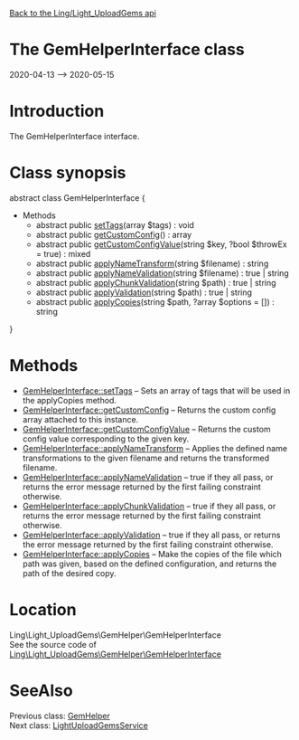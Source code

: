 [Back to the Ling/Light_UploadGems api](https://github.com/lingtalfi/Light_UploadGems/blob/master/doc/api/Ling/Light_UploadGems.md)



The GemHelperInterface class
================
2020-04-13 --> 2020-05-15






Introduction
============

The GemHelperInterface interface.



Class synopsis
==============


abstract class <span class="pl-k">GemHelperInterface</span>  {

- Methods
    - abstract public [setTags](https://github.com/lingtalfi/Light_UploadGems/blob/master/doc/api/Ling/Light_UploadGems/GemHelper/GemHelperInterface/setTags.md)(array $tags) : void
    - abstract public [getCustomConfig](https://github.com/lingtalfi/Light_UploadGems/blob/master/doc/api/Ling/Light_UploadGems/GemHelper/GemHelperInterface/getCustomConfig.md)() : array
    - abstract public [getCustomConfigValue](https://github.com/lingtalfi/Light_UploadGems/blob/master/doc/api/Ling/Light_UploadGems/GemHelper/GemHelperInterface/getCustomConfigValue.md)(string $key, ?bool $throwEx = true) : mixed
    - abstract public [applyNameTransform](https://github.com/lingtalfi/Light_UploadGems/blob/master/doc/api/Ling/Light_UploadGems/GemHelper/GemHelperInterface/applyNameTransform.md)(string $filename) : string
    - abstract public [applyNameValidation](https://github.com/lingtalfi/Light_UploadGems/blob/master/doc/api/Ling/Light_UploadGems/GemHelper/GemHelperInterface/applyNameValidation.md)(string $filename) : true | string
    - abstract public [applyChunkValidation](https://github.com/lingtalfi/Light_UploadGems/blob/master/doc/api/Ling/Light_UploadGems/GemHelper/GemHelperInterface/applyChunkValidation.md)(string $path) : true | string
    - abstract public [applyValidation](https://github.com/lingtalfi/Light_UploadGems/blob/master/doc/api/Ling/Light_UploadGems/GemHelper/GemHelperInterface/applyValidation.md)(string $path) : true | string
    - abstract public [applyCopies](https://github.com/lingtalfi/Light_UploadGems/blob/master/doc/api/Ling/Light_UploadGems/GemHelper/GemHelperInterface/applyCopies.md)(string $path, ?array $options = []) : string

}






Methods
==============

- [GemHelperInterface::setTags](https://github.com/lingtalfi/Light_UploadGems/blob/master/doc/api/Ling/Light_UploadGems/GemHelper/GemHelperInterface/setTags.md) &ndash; Sets an array of tags that will be used in the applyCopies method.
- [GemHelperInterface::getCustomConfig](https://github.com/lingtalfi/Light_UploadGems/blob/master/doc/api/Ling/Light_UploadGems/GemHelper/GemHelperInterface/getCustomConfig.md) &ndash; Returns the custom config array attached to this instance.
- [GemHelperInterface::getCustomConfigValue](https://github.com/lingtalfi/Light_UploadGems/blob/master/doc/api/Ling/Light_UploadGems/GemHelper/GemHelperInterface/getCustomConfigValue.md) &ndash; Returns the custom config value corresponding to the given key.
- [GemHelperInterface::applyNameTransform](https://github.com/lingtalfi/Light_UploadGems/blob/master/doc/api/Ling/Light_UploadGems/GemHelper/GemHelperInterface/applyNameTransform.md) &ndash; Applies the defined name transformations to the given filename and returns the transformed filename.
- [GemHelperInterface::applyNameValidation](https://github.com/lingtalfi/Light_UploadGems/blob/master/doc/api/Ling/Light_UploadGems/GemHelper/GemHelperInterface/applyNameValidation.md) &ndash; true if they all pass, or returns the error message returned by the first failing constraint otherwise.
- [GemHelperInterface::applyChunkValidation](https://github.com/lingtalfi/Light_UploadGems/blob/master/doc/api/Ling/Light_UploadGems/GemHelper/GemHelperInterface/applyChunkValidation.md) &ndash; true if they all pass, or returns the error message returned by the first failing constraint otherwise.
- [GemHelperInterface::applyValidation](https://github.com/lingtalfi/Light_UploadGems/blob/master/doc/api/Ling/Light_UploadGems/GemHelper/GemHelperInterface/applyValidation.md) &ndash; true if they all pass, or returns the error message returned by the first failing constraint otherwise.
- [GemHelperInterface::applyCopies](https://github.com/lingtalfi/Light_UploadGems/blob/master/doc/api/Ling/Light_UploadGems/GemHelper/GemHelperInterface/applyCopies.md) &ndash; Make the copies of the file which path was given, based on the defined configuration, and returns the path of the desired copy.





Location
=============
Ling\Light_UploadGems\GemHelper\GemHelperInterface<br>
See the source code of [Ling\Light_UploadGems\GemHelper\GemHelperInterface](https://github.com/lingtalfi/Light_UploadGems/blob/master/GemHelper/GemHelperInterface.php)



SeeAlso
==============
Previous class: [GemHelper](https://github.com/lingtalfi/Light_UploadGems/blob/master/doc/api/Ling/Light_UploadGems/GemHelper/GemHelper.md)<br>Next class: [LightUploadGemsService](https://github.com/lingtalfi/Light_UploadGems/blob/master/doc/api/Ling/Light_UploadGems/Service/LightUploadGemsService.md)<br>
